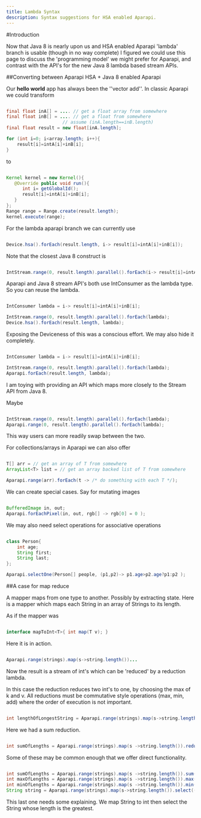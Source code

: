 ```yaml
---
title: Lambda Syntax
description: Syntax suggestions for HSA enabled Aparapi.
---
```


#Introduction

Now that Java 8 is nearly upon us and HSA enabled Aparapi 'lambda' branch is usable (though in no way complete) I figured we could use this page to discuss the 'programming model' we might prefer for Aparapi, and contrast with the API's for the new Java 8 lambda based stream APIs.

##Converting between Aparapi HSA + Java 8 enabled Aparapi

Our **hello world** app has always been the ''vector add''. In classic Aparapi we could transform

```java

final float inA[] = .... // get a float array from somewhere
final float inB[] = .... // get a float from somewhere
                     // assume (inA.length==inB.length)
final float result = new float[inA.length];

for (int i=0; i<array.length; i++){
    result[i]=intA[i]+inB[i];
}
```
    
to

```java

Kernel kernel = new Kernel(){
   @Override public void run(){
      int i= getGlobalId();
      result[i]=intA[i]+inB[i];
   }
};
Range range = Range.create(result.length);
kernel.execute(range);
```
    
For the lambda aparapi branch we can currently use

```java

Device.hsa().forEach(result.length, i-> result[i]=intA[i]+inB[i]);
```
    
Note that the closest Java 8 construct is

```java

IntStream.range(0, result.length).parallel().forEach(i-> result[i]=intA[i]+inB[i]);
```
    
Aparapi and Java 8 stream API's both use IntConsumer as the lambda type. So you can reuse the lambda.

```java

IntConsumer lambda = i-> result[i]=intA[i]+inB[i];

IntStream.range(0, result.length).parallel().forEach(lambda);
Device.hsa().forEach(result.length, lambda);
```
    
Exposing the Deviceness of this was a conscious effort. We may also hide it completely.

```java

IntConsumer lambda = i-> result[i]=intA[i]+inB[i];

IntStream.range(0, result.length).parallel().forEach(lambda);
Aparapi.forEach(result.length, lambda);
```
    
I am toying with providing an API which maps more closely to the Stream API from Java 8.

Maybe

```java

IntStream.range(0, result.length).parallel().forEach(lambda);
Aparapi.range(0, result.length).parallel().forEach(lambda);
```
    
This way users can more readily swap between the two.

For collections/arrays in Aparapi we can also offer

```java

T[] arr = // get an array of T from somewhere
ArrayList<T> list = // get an array backed list of T from somewhere

Aparapi.range(arr).forEach(t -> /* do something with each T */);
```
    
We can create special cases. Say for mutating images

```java

BufferedImage in, out;
Aparapi.forEachPixel(in, out, rgb[] -> rgb[0] = 0 );
```
    
We may also need select operations for associative operations

```java

class Person{
    int age;
    String first;
    String last;
};

Aparapi.selectOne(Person[] people, (p1,p2)-> p1.age>p2.age?p1:p2 );
```
    
##A case for map reduce

A mapper maps from one type to another. Possibly by extracting state. Here is a mapper which maps each String in an array of Strings to its length.

As if the mapper was

```java

interface mapToInt<T>{ int map(T v); }
```
    
Here it is in action.

```java

Aparapi.range(strings).map(s->string.length())...
```
    
Now the result is a stream of int's which can be 'reduced' by a reduction lambda.

In this case the reduction reduces two int's to one, by choosing the max of k and v. All reductions must be commutative style operations (max, min, add) where the order of execution is not important.

```java

int lengthOfLongestString = Aparapi.range(strings).map(s->string.length()).reduce((k,v)-> k>v?k:v);
```
    
Here we had a sum reduction.

```java

int sumOfLengths = Aparapi.range(strings).map(s ->string.length()).reduce((k,v)-> k+v);
```
    
Some of these may be common enough that we offer direct functionality.

```java

int sumOfLengths = Aparapi.range(strings).map(s ->string.length()).sum();
int maxOfLengths = Aparapi.range(strings).map(s ->string.length()).max();
int minOfLengths = Aparapi.range(strings).map(s ->string.length()).min();
String string = Aparapi.range(strings).map(s->string.length()).select((k,v)-> k>v);
```
    
This last one needs some explaining. We map String to int then select the String whose length is the greatest.